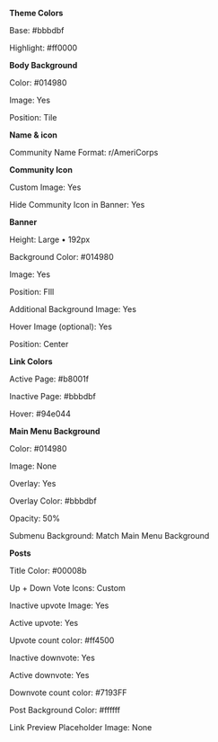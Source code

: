 **Theme Colors**

Base: #bbbdbf

Highlight: #ff0000

**Body Background**

Color: #014980

Image: Yes

Position: Tile

**Name & icon**

Community Name Format: r/AmeriCorps

**Community Icon**

Custom Image: Yes

Hide Community Icon in Banner: Yes

**Banner**

Height: Large • 192px

Background Color: #014980

Image: Yes

Position: FIll

Additional Background Image: Yes

Hover Image (optional): Yes

Position: Center

**Link Colors**

Active Page: #b8001f

Inactive Page: #bbbdbf

Hover: #94e044

**Main Menu Background**

Color: #014980

Image: None

Overlay: Yes

Overlay Color: #bbbdbf

Opacity: 50%

Submenu Background: Match Main Menu Background

**Posts**

Title Color: #00008b

Up + Down Vote Icons: Custom

Inactive upvote Image: Yes

Active upvote: Yes

Upvote count color: #ff4500

Inactive downvote: Yes

Active downvote: Yes

Downvote count color: #7193FF

Post Background Color: #ffffff

Link Preview Placeholder Image: None


